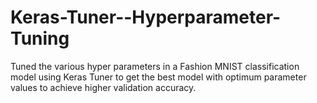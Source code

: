 # Keras-Tuner--Hyperparameter-Tuning
Tuned the various hyper parameters in a Fashion MNIST classification model using Keras Tuner to get the best model with optimum parameter values to achieve higher validation accuracy.
